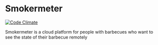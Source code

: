# Smokermeter
[![Code Climate](https://codeclimate.com/github/roy/smokermeter/badges/gpa.svg)](https://codeclimate.com/github/roy/smokermeter)

Smokermeter is a cloud platform for people with barbecues who want to see the state of their barbecue remotely
